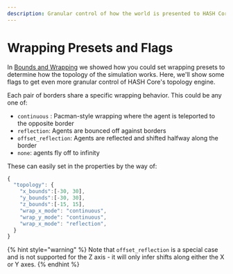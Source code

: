 ```yaml
---
description: Granular control of how the world is presented to HASH Core
---
```


# Wrapping Presets and Flags

In [Bounds and Wrapping](bounds-and-wrapping.md) we showed how you could set wrapping presets to determine how the topology of the simulation works. Here, we'll show some flags to get even more granular control of HASH Core's topology engine.

Each pair of borders share a specific wrapping behavior. This could be any one of:

* `continuous` : Pacman-style wrapping where the agent is teleported to the opposite border 
* `reflection`: Agents are bounced off against borders 
* `offset_reflection`: Agents are reflected and shifted halfway along the border 
* `none`: agents fly off to infinity

These can easily set in the properties by the way of:

```javascript
{
  "topology": {
    "x_bounds":[-30, 30],
    "y_bounds":[-30, 30],
    "z_bounds":[-15, 15],
    "wrap_x_mode": "continuous",
    "wrap_y_mode": "continuous",
    "wrap_x_mode": "reflection",
  }
}
```

{% hint style="warning" %}
Note that `offset_reflection` is a special case and is not supported for the Z axis - it will only infer shifts along either the X or Y axes.
{% endhint %}

